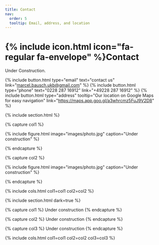 ```yaml
---
title: Contact
nav:
  order: 5
  tooltip: Email, address, and location
---
```


# {% include icon.html icon="fa-regular fa-envelope" %}Contact

Under Construction.

{%
  include button.html
  type="email"
  text="contact us"
  link="marcel.bausch.ukb@gmail.com"
%}
{%
  include button.html
  type="phone"
  text="0228 287 16912"
  link="+49228 287 16912"
%}
{%
  include button.html
  type="address"
  tooltip="Our location on Google Maps for easy navigation"
  link="https://maps.app.goo.gl/a3whrcmz5FuJ9V2D8"
%}

{% include section.html %}

{% capture col1 %}

{%
  include figure.html
  image="images/photo.jpg"
  caption="Under construction"
%}

{% endcapture %}

{% capture col2 %}

{%
  include figure.html
  image="images/photo.jpg"
  caption="Under construction"
%}

{% endcapture %}

{% include cols.html col1=col1 col2=col2 %}

{% include section.html dark=true %}

{% capture col1 %}
Under construction
{% endcapture %}

{% capture col2 %}
Under construction
{% endcapture %}

{% capture col3 %}
Under construction
{% endcapture %}

{% include cols.html col1=col1 col2=col2 col3=col3 %}
